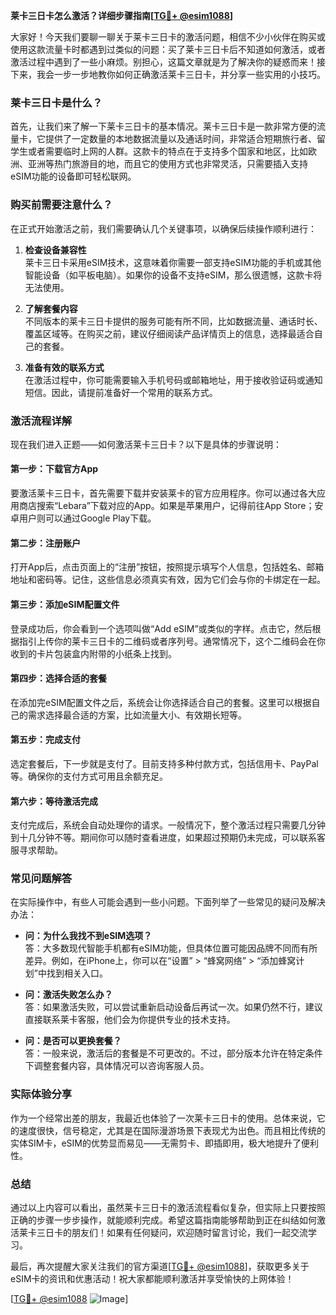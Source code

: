 **莱卡三日卡怎么激活？详细步骤指南[[TG💪+ @esim1088](https://t.me/s/esim1088)]**

大家好！今天我们要聊一聊关于莱卡三日卡的激活问题，相信不少小伙伴在购买或使用这款流量卡时都遇到过类似的问题：买了莱卡三日卡后不知道如何激活，或者激活过程中遇到了一些小麻烦。别担心，这篇文章就是为了解决你的疑惑而来！接下来，我会一步一步地教你如何正确激活莱卡三日卡，并分享一些实用的小技巧。

### 莱卡三日卡是什么？

首先，让我们来了解一下莱卡三日卡的基本情况。莱卡三日卡是一款非常方便的流量卡，它提供了一定数量的本地数据流量以及通话时间，非常适合短期旅行者、留学生或者需要临时上网的人群。这款卡的特点在于支持多个国家和地区，比如欧洲、亚洲等热门旅游目的地，而且它的使用方式也非常灵活，只需要插入支持eSIM功能的设备即可轻松联网。

### 购买前需要注意什么？

在正式开始激活之前，我们需要确认几个关键事项，以确保后续操作顺利进行：

1. **检查设备兼容性**  
   莱卡三日卡采用eSIM技术，这意味着你需要一部支持eSIM功能的手机或其他智能设备（如平板电脑）。如果你的设备不支持eSIM，那么很遗憾，这款卡将无法使用。

2. **了解套餐内容**  
   不同版本的莱卡三日卡提供的服务可能有所不同，比如数据流量、通话时长、覆盖区域等。在购买之前，建议仔细阅读产品详情页上的信息，选择最适合自己的套餐。

3. **准备有效的联系方式**  
   在激活过程中，你可能需要输入手机号码或邮箱地址，用于接收验证码或通知短信。因此，请提前准备好一个常用的联系方式。

### 激活流程详解

现在我们进入正题——如何激活莱卡三日卡？以下是具体的步骤说明：

#### 第一步：下载官方App
要激活莱卡三日卡，首先需要下载并安装莱卡的官方应用程序。你可以通过各大应用商店搜索“Lebara”下载对应的App。如果是苹果用户，记得前往App Store；安卓用户则可以通过Google Play下载。

#### 第二步：注册账户
打开App后，点击页面上的“注册”按钮，按照提示填写个人信息，包括姓名、邮箱地址和密码等。记住，这些信息必须真实有效，因为它们会与你的卡绑定在一起。

#### 第三步：添加eSIM配置文件
登录成功后，你会看到一个选项叫做“Add eSIM”或类似的字样。点击它，然后根据指引上传你的莱卡三日卡的二维码或者序列号。通常情况下，这个二维码会在你收到的卡片包装盒内附带的小纸条上找到。

#### 第四步：选择合适的套餐
在添加完eSIM配置文件之后，系统会让你选择适合自己的套餐。这里可以根据自己的需求选择最合适的方案，比如流量大小、有效期长短等。

#### 第五步：完成支付
选定套餐后，下一步就是支付了。目前支持多种付款方式，包括信用卡、PayPal等。确保你的支付方式可用且余额充足。

#### 第六步：等待激活完成
支付完成后，系统会自动处理你的请求。一般情况下，整个激活过程只需要几分钟到十几分钟不等。期间你可以随时查看进度，如果超过预期仍未完成，可以联系客服寻求帮助。

### 常见问题解答

在实际操作中，有些人可能会遇到一些小问题。下面列举了一些常见的疑问及解决办法：

- **问：为什么我找不到eSIM选项？**  
  答：大多数现代智能手机都有eSIM功能，但具体位置可能因品牌不同而有所差异。例如，在iPhone上，你可以在“设置” > “蜂窝网络” > “添加蜂窝计划”中找到相关入口。

- **问：激活失败怎么办？**  
  答：如果激活失败，可以尝试重新启动设备后再试一次。如果仍然不行，建议直接联系莱卡客服，他们会为你提供专业的技术支持。

- **问：是否可以更换套餐？**  
  答：一般来说，激活后的套餐是不可更改的。不过，部分版本允许在特定条件下调整套餐内容，具体情况可以咨询客服人员。

### 实际体验分享

作为一个经常出差的朋友，我最近也体验了一次莱卡三日卡的使用。总体来说，它的速度很快，信号稳定，尤其是在国际漫游场景下表现尤为出色。而且相比传统的实体SIM卡，eSIM的优势显而易见——无需剪卡、即插即用，极大地提升了便利性。

### 总结

通过以上内容可以看出，虽然莱卡三日卡的激活流程看似复杂，但实际上只要按照正确的步骤一步步操作，就能顺利完成。希望这篇指南能够帮助到正在纠结如何激活莱卡三日卡的朋友们！如果有任何疑问，欢迎随时留言讨论，我们一起交流学习。

最后，再次提醒大家关注我们的官方渠道[[TG💪+ @esim1088](https://t.me/s/esim1088)]，获取更多关于eSIM卡的资讯和优惠活动！祝大家都能顺利激活并享受愉快的上网体验！

[[TG💪+ @esim1088](https://t.me/s/esim1088) ![Image](https://i.postimg.cc/4NQfJmqS/Snipaste-2025-05-13-00-14-12.png)]